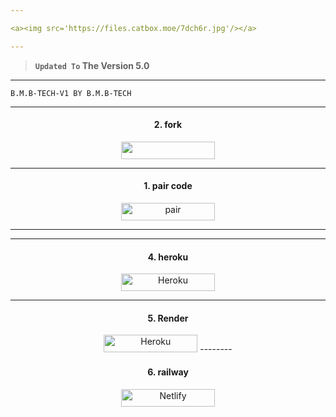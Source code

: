 ```yaml
---

<a><img src='https://files.catbox.moe/7dch6r.jpg'/></a>

---
```

    
> **`Updated To` The Version 5.0**
---

```
B.M.B-TECH-V1 BY B.M.B-TECH
```
---


<h4 align="center">2. fork</h4>
<p style="text-align: center; font-size: 1.2em;">
  
<p align="center">
<a href='https://github.com/bmbxmd/B.M.B-TECH-V1/fork'' target="_blank"><img FORK' src='https://img.shields.io/badge/-fork ‎repo-6971FF?style=for-the-badge&logo=Github&logoColor=white'/< width=150 height=28/p></a>

----------

<h4 align="center">1. pair code</h4>
<p style="text-align: center; font-size: 1.2em;">


<p align="center">
<a href='https://bmb-tech.onrender.com/pair' target="_blank"><img alt='pair' src='https://img.shields.io/badge/-pair code ‎ session-FF004D?style=for-the-badge&logo=heroku&logoColor=white'/< width=150 height=28/p></a>

--------------



-----
<h4 align="center">4. heroku</h4>
<p style="text-align: center; font-size: 1.2em;">

<p align="center">
<a href='https://dashboard.heroku.com/new?template=https://github.com/bmbxmd/B.M.B-TECH-V1/tree/main' target="_blank"><img alt='Heroku' src='https://img.shields.io/badge/-heroku deploy-FF8700?style=for-the-badge&logo=heroku&logoColor=white'/< width=150 height=28/p></a>

-----

<h4 align="center">5. Render</h4>
<p style="text-align: center; font-size: 1.2em;">
  
<p align="center">
<a href='https://dashboard.render.com/web/new' target="_blank"><img alt='Heroku' src='https://img.shields.io/badge/-Render deploy-black?style=for-the-badge&logo=render&logoColot=white'/< width=150 height=28/p></a>
--------

<h4 align="center">6. railway</h4>
<p style="text-align: center; font-size: 1.2em;">
  
<p align="center">
<a href='https://railway.app/new' target="_blank"><img alt='Netlify' src='https://img.shields.io/badge/-railway deploy-CC00FF?style=for-the-badge&logo=huggingface&logoColor=white'/< width=150 height=28/p></a> </a>

